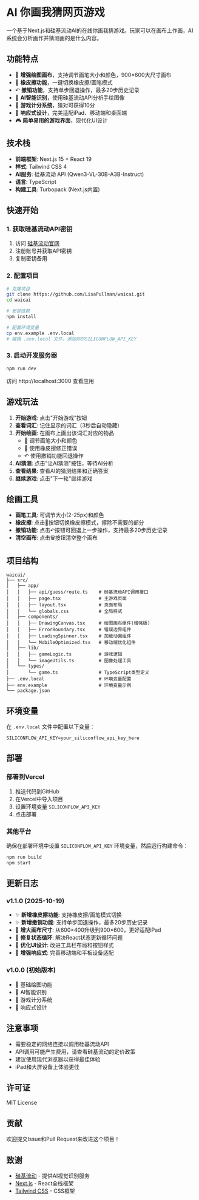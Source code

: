 # AI 你画我猜网页游戏

一个基于Next.js和硅基流动AI的在线你画我猜游戏。玩家可以在画布上作画，AI系统会分析画作并猜测画的是什么内容。

## 功能特点

- 🎨 **增强绘图画布**，支持调节画笔大小和颜色，900×600大尺寸画布
- 🧽 **橡皮擦功能**，一键切换橡皮擦/画笔模式
- ↶ **撤销功能**，支持单步回退操作，最多20步历史记录
- 🤖 **AI智能识别**，使用硅基流动API分析手绘图像
- 🎯 **游戏计分系统**，猜对可获得10分
- 📱 **响应式设计**，完美适配iPad、移动端和桌面端
- 🎮 **简单易用的游戏界面**，现代化UI设计

## 技术栈

- **前端框架**: Next.js 15 + React 19
- **样式**: Tailwind CSS 4
- **AI服务**: 硅基流动 API (Qwen3-VL-30B-A3B-Instruct)
- **语言**: TypeScript
- **构建工具**: Turbopack (Next.js内置)

## 快速开始

### 1. 获取硅基流动API密钥

1. 访问 [硅基流动官网](https://siliconflow.cn/)
2. 注册账号并获取API密钥
3. 复制密钥备用

### 2. 配置项目

```bash
# 克隆项目
git clone https://github.com/LisaPullman/waicai.git
cd waicai

# 安装依赖
npm install

# 配置环境变量
cp env.example .env.local
# 编辑 .env.local 文件，添加你的SILICONFLOW_API_KEY
```

### 3. 启动开发服务器

```bash
npm run dev
```

访问 http://localhost:3000 查看应用

## 游戏玩法

1. **开始游戏**: 点击"开始游戏"按钮
2. **查看词汇**: 记住显示的词汇（3秒后自动隐藏）
3. **开始绘画**: 在画布上画出该词汇对应的物品
   - 🎨 调节画笔大小和颜色
   - 🧽 使用橡皮擦修正错误
   - ↶ 使用撤销功能回退操作
4. **AI猜测**: 点击"让AI猜测"按钮，等待AI分析
5. **查看结果**: 查看AI的猜测结果和正确答案
6. **继续游戏**: 点击"下一轮"继续游戏

## 绘画工具

- **画笔工具**: 可调节大小(2-25px)和颜色
- **橡皮擦**: 点击🧽按钮切换橡皮擦模式，擦除不需要的部分
- **撤销功能**: 点击↶按钮可回退上一步操作，支持最多20步历史记录
- **清空画布**: 点击🗑️按钮清空整个画布

## 项目结构

```
waicai/
├── src/
│   ├── app/
│   │   ├── api/guess/route.ts    # 硅基流动API调用接口
│   │   ├── page.tsx              # 主游戏页面
│   │   ├── layout.tsx            # 页面布局
│   │   └── globals.css           # 全局样式
│   ├── components/
│   │   ├── DrawingCanvas.tsx     # 绘图画布组件(增强版)
│   │   ├── ErrorBoundary.tsx     # 错误边界组件
│   │   ├── LoadingSpinner.tsx    # 加载动画组件
│   │   └── MobileOptimized.tsx   # 移动端优化组件
│   ├── lib/
│   │   ├── gameLogic.ts          # 游戏逻辑
│   │   └── imageUtils.ts         # 图像处理工具
│   └── types/
│       └── game.ts               # TypeScript类型定义
├── .env.local                    # 环境变量配置
├── env.example                   # 环境变量示例
└── package.json
```

## 环境变量

在 `.env.local` 文件中配置以下变量：

```
SILICONFLOW_API_KEY=your_siliconflow_api_key_here
```

## 部署

### 部署到Vercel

1. 推送代码到GitHub
2. 在Vercel中导入项目
3. 设置环境变量 `SILICONFLOW_API_KEY`
4. 点击部署

### 其他平台

确保在部署环境中设置 `SILICONFLOW_API_KEY` 环境变量，然后运行构建命令：

```bash
npm run build
npm start
```

## 更新日志

### v1.1.0 (2025-10-19)
- ✨ **新增橡皮擦功能**: 支持橡皮擦/画笔模式切换
- ✨ **新增撤销功能**: 支持单步回退操作，最多20步历史记录
- 🎨 **增大画布尺寸**: 从600×400升级到900×600，更好适配iPad
- 🐛 **修复状态循环**: 解决React状态更新循环问题
- 💄 **优化UI设计**: 改进工具栏布局和按钮样式
- 📱 **增强响应式**: 完善移动端和平板设备适配

### v1.0.0 (初始版本)
- 🎨 基础绘图功能
- 🤖 AI智能识别
- 🎯 游戏计分系统
- 📱 响应式设计

## 注意事项

- 需要稳定的网络连接以调用硅基流动API
- API调用可能产生费用，请查看硅基流动的定价政策
- 建议使用现代浏览器以获得最佳体验
- iPad和大屏设备上体验更佳

## 许可证

MIT License

## 贡献

欢迎提交Issue和Pull Request来改进这个项目！

## 致谢

- [硅基流动](https://siliconflow.cn/) - 提供AI视觉识别服务
- [Next.js](https://nextjs.org/) - React全栈框架
- [Tailwind CSS](https://tailwindcss.com/) - CSS框架
